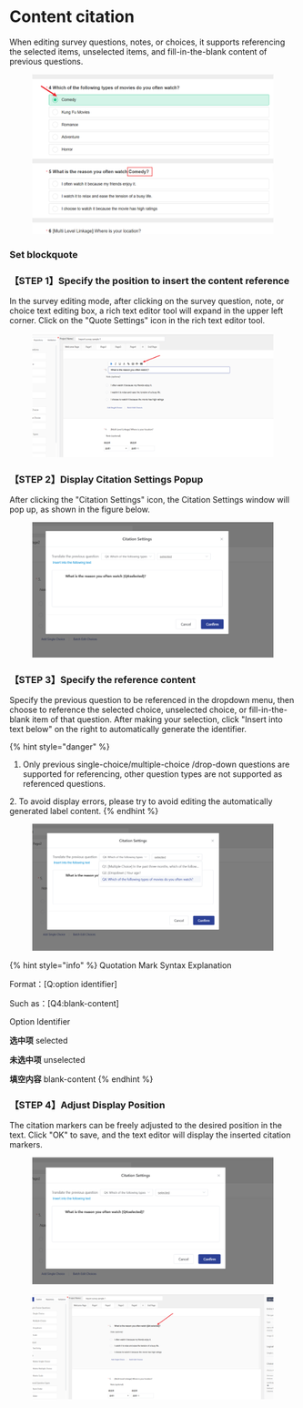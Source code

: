 # Content citation

When editing survey questions, notes, or choices, it supports referencing the selected items, unselected items, and fill-in-the-blank content of previous questions.

<figure><img src="../../../.gitbook/assets/image (911).png" alt=""><figcaption></figcaption></figure>

### Set blockquote

### 【STEP 1】Specify the position to insert the content reference

In the survey editing mode, after clicking on the survey question, note, or choice text editing box, a rich text editor tool will expand in the upper left corner. Click on the "Quote Settings" icon in the rich text editor tool.

<figure><img src="../../../.gitbook/assets/image (912).png" alt=""><figcaption></figcaption></figure>



### 【STEP 2】Display Citation Settings Popup

After clicking the "Citation Settings" icon, the Citation Settings window will pop up, as shown in the figure below.

<figure><img src="../../../.gitbook/assets/image (916).png" alt=""><figcaption></figcaption></figure>





### 【STEP 3】Specify the reference content

Specify the previous question to be referenced in the dropdown menu, then choose to reference the selected choice, unselected choice, or fill-in-the-blank item of that question. After making your selection, click "Insert into text below" on the right to automatically generate the identifier.

{% hint style="danger" %}
1. Only previous single-choice/multiple-choice /drop-down questions are supported for referencing, other question types are not supported as referenced questions.

&#x20;   2\. To avoid display errors, please try to avoid editing the automatically generated label content.
{% endhint %}

<figure><img src="../../../.gitbook/assets/image (915).png" alt=""><figcaption></figcaption></figure>

{% hint style="info" %}
Quotation Mark Syntax Explanation

Format：\[Q:option identifier]

Such as：\[Q4:blank-content]

Option Identifier

**选中项** selected

&#x20;**未选中项**   unselected

**填空内容**  blank-content
{% endhint %}



### 【STEP 4】Adjust Display Position

The citation markers can be freely adjusted to the desired position in the text. Click "OK" to save, and the text editor will display the inserted citation markers.

<figure><img src="../../../.gitbook/assets/image (918).png" alt=""><figcaption></figcaption></figure>

<figure><img src="../../../.gitbook/assets/image (919).png" alt=""><figcaption></figcaption></figure>

###





